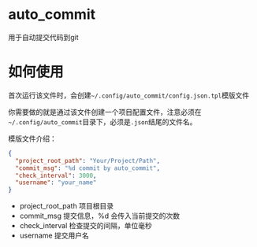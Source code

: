 # auto_commit
用于自动提交代码到git

# 如何使用
首次运行该文件时，会创建`~/.config/auto_commit/config.json.tpl`模版文件

你需要做的就是通过该文件创建一个项目配置文件，注意必须在`~/.config/auto_commit`目录下，必须是`.json`结尾的文件名。

模版文件介绍：
```json
{
  "project_root_path": "Your/Project/Path",
  "commit_msg": "%d commit by auto_commit",
  "check_interval": 3000,
  "username": "your_name"
}
```
- project_root_path
  项目根目录
- commit_msg
  提交信息，%d 会传入当前提交的次数
- check_interval
  检查提交的间隔，单位毫秒
- username
  提交用户名